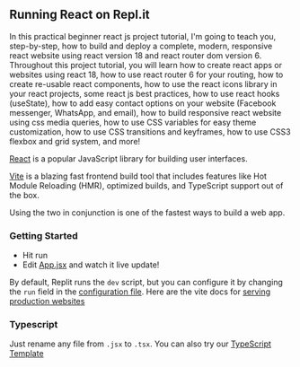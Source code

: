 ## Running React on Repl.it

<!--=================BIO=================-->
In this practical beginner react js project tutorial, I'm going to teach you, step-by-step, how to build and deploy a complete, modern, responsive react website using react version 18 and react router dom version 6. Throughout this project tutorial, you will learn how to create react apps or websites using react 18, how to use react router 6 for your routing, how to create re-usable react components, how to use the react icons library in your react projects, some react js best practices, how to use react hooks (useState), how to add easy contact options on your website (Facebook messenger, WhatsApp, and email), how to build responsive react website using css media queries, how to use CSS variables for easy theme customization, how to use CSS transitions and keyframes, how to use CSS3 flexbox and grid system, and more!







[React](https://reactjs.org/) is a popular JavaScript library for building user interfaces.

[Vite](https://vitejs.dev/) is a blazing fast frontend build tool that includes features like Hot Module Reloading (HMR), optimized builds, and TypeScript support out of the box.

Using the two in conjunction is one of the fastest ways to build a web app.

### Getting Started
- Hit run
- Edit [App.jsx](#src/App.jsx) and watch it live update!

By default, Replit runs the `dev` script, but you can configure it by changing the `run` field in the [configuration file](#.replit). Here are the vite docs for [serving production websites](https://vitejs.dev/guide/build.html)

### Typescript

Just rename any file from `.jsx` to `.tsx`. You can also try our [TypeScript Template](https://replit.com/@replit/React-TypeScript)